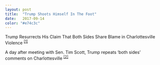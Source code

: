 ```yaml
---
layout: post
title:  "Trump Shoots Himself In The Foot"
date:   2017-09-14
color: "#e74c3c"
---
```

Trump Resurrects His Claim That Both Sides Share Blame in Charlottesville Violence <sup>[[1]](https://www.nytimes.com/2017/09/14/us/politics/trump-charlottesville-tim-scott.html)</sup>

A day after meeting with Sen. Tim Scott, Trump repeats ‘both sides’ comments on Charlottesville <sup>[[2]](https://www.washingtonpost.com/news/the-fix/wp/2017/09/14/a-day-after-meeting-with-sen-tim-scott-trump-repeats-both-sides-comments-on-charlottesville/)
